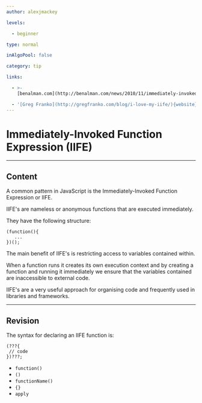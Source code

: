```yaml
---
author: alexjmackey

levels:

  - beginner

type: normal

inAlgoPool: false

category: tip

links:

  - >-
    [benalman.com](http://benalman.com/news/2010/11/immediately-invoked-function-expression/){website}

  - '[Greg Franko](http://gregfranko.com/blog/i-love-my-iife/){website}'
---
```


# Immediately-Invoked Function Expression (IIFE)

---
## Content

A common pattern in JavaScript is the Immediately-Invoked Function Expression or IIFE.

IIFE's are nameless or anonymous functions that are executed immediately.

They have the following structure:

```
(function(){
   ...
})();
```

The main benefit of IIFE's is restricting access to variables contained within.

When a function runs it creates its own execution context and by creating a function and running it immediately we ensure that the variables contained are inaccessible to external code.

IIFE's are a very useful approach for organising code and frequently used in libraries and frameworks.

---
## Revision

The syntax for declaring an IIFE function is:
```
(???{
 // code
})???;
```

* `function()`
* `()`
* `functionName()`
* `{}`
* `apply`